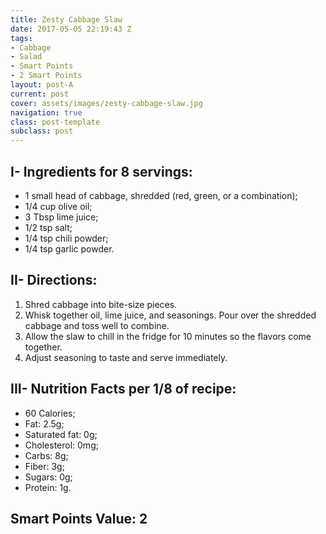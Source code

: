 ```yaml
---
title: Zesty Cabbage Slaw
date: 2017-05-05 22:19:43 Z
tags:
- Cabbage
- Salad
- Smart Points
- 2 Smart Points
layout: post-A
current: post
cover: assets/images/zesty-cabbage-slaw.jpg
navigation: true
class: post-template
subclass: post
---
```


## I- Ingredients for 8 servings:

* 1 small head of cabbage, shredded (red, green, or a combination);
* 1/4 cup olive oil;
* 3 Tbsp lime juice;
* 1/2 tsp salt;
* 1/4 tsp chili powder;
* 1/4 tsp garlic powder.

## II- Directions:

1. Shred cabbage into bite-size pieces.
2. Whisk together oil, lime juice, and seasonings. Pour over the shredded cabbage and toss well to combine.
3. Allow the slaw to chill in the fridge for 10 minutes so the flavors come together.
4. Adjust seasoning to taste and serve immediately.

## III- Nutrition Facts per 1/8 of recipe:

* 60 Calories;
* Fat: 2.5g;
* Saturated fat: 0g;
* Cholesterol: 0mg;
* Carbs: 8g;
* Fiber: 3g;
* Sugars: 0g;
* Protein: 1g.

## Smart Points Value: 2
